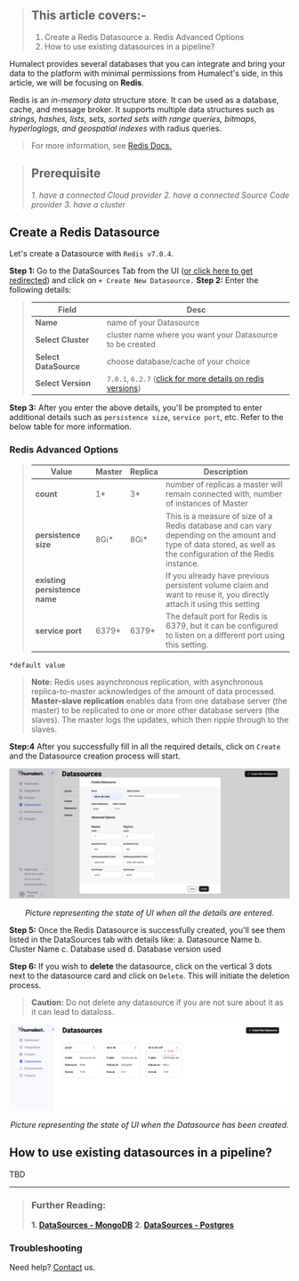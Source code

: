 > ## This article covers:-
> 1. Create a Redis Datasource
> a. Redis Advanced Options
> 2. How to use existing datasources in a pipeline?


Humalect provides several databases that you can integrate and bring your data to the platform with minimal permissions from Humalect's side, in this article, we will be focusing on **Redis**.

Redis is an *in-memory data* structure store. It can be used as a database, cache, and message broker. It supports multiple data structures such as *strings, hashes, lists, sets, sorted sets with range queries, bitmaps, hyperloglogs, and geospatial indexes* with radius queries.

> For more information, see [Redis Docs.](https://redis.io/docs/about/)

> ## Prerequisite
> *1. have a connected Cloud provider*
> *2. have a connected Source Code provider*
> *3. have a cluster*


## Create a Redis Datasource

Let's create a Datasource with `Redis v7.0.4`.

**Step 1:** Go to the DataSources Tab from the UI ([or click here to get redirected](https://console.humalect.com/user/datasources)) and click on `+ Create New Datasource.`
**Step 2:** Enter the following details:

> | Field | Desc |
> | -- | -- |
> | **Name** | name of your Datasource|
> | **Select Cluster** | cluster name where you want your Datasource to be created |
> | **Select DataSource** | choose database/cache of your choice|
> | **Select Version** | `7.0.1`, `6.2.7` ([click for more details on redis versions](https://redis.io/download/))|


**Step 3:** After you enter the above details, you'll be prompted to enter additional details such as `persistence size`, `service port`, etc. Refer to the below table for more information.

###  Redis Advanced Options

> | Value                     | Master | Replica | Description |
> | ------------------------- | ------ | ------- | ---- |
> | **count**                     | 1*     | 3*      | number of replicas a master will remain connected with, number of instances of Master    |
> | **persistence size**          | 8Gi*   | 8Gi*    |  This is a measure of size of a Redis database and can vary depending on the amount and type of data stored, as well as the configuration of the Redis instance.    |
> | **existing persistence name** |        |         |  If you already have previous persistent volume claim and want to reuse it, you directly attach it using this setting   |
> | **service port**              | 6379*  | 6379*   |   The default port for Redis is 6379, but it can be configured to listen on a different port using this setting.|


`*default value`

> **Note:** Redis uses asynchronous replication, with asynchronous replica-to-master acknowledges of the amount of data processed. **Master-slave replication** enables data from one database server (the master) to be replicated to one or more other database servers (the slaves). The master logs the updates, which then ripple through to the slaves.


**Step:4** After you successfully fill in all the required details, click on `Create` and the Datasource creation process will start.

![redis-1](./../../static/img/redis-1.png)

<center><i>Picture representing the state of UI when all the details are entered.</i></center>


**Step 5:** Once the Redis Datasource is successfully created, you'll see them listed in the DataSources tab with details like:
		a. Datasource Name
		b. Cluster Name
		c. Database used
		d. Database version used

**Step 6:** If you wish to **delete** the datasource, click on the vertical 3 dots next to the datasource card and click on `Delete`. This will initiate the deletion process.

> **Caution:** Do not delete any datasource if you are not sure about it as it can lead to dataloss.




![redis-2](./../../static/img/redis-2.png)

<center><i>Picture representing the state of UI when the Datasource has been created.</i></center>



## How to use existing datasources in a pipeline?
TBD



---

> ### Further Reading:
> **1. [DataSources - MongoDB](https://docs.humalect.com/en/DataSources/MongoDB)**
> **2.  [DataSources - Postgres](https://docs.humalect.com/en/DataSources/Postgres)**



### Troubleshooting
Need help? [Contact](https://docs.humalect.com/en/contact) us.
